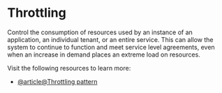# Throttling

Control the consumption of resources used by an instance of an application, an individual tenant, or an entire service. This can allow the system to continue to function and meet service level agreements, even when an increase in demand places an extreme load on resources.

Visit the following resources to learn more:

- [@article@Throttling pattern](https://learn.microsoft.com/en-us/azure/architecture/patterns/throttling)